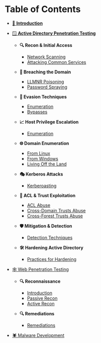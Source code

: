 # Table of Contents  

* [🚀 **Introduction**](README.md)  

* [🪟 **Active Directory Penetration Testing**](active-directory-penetration-testing/README.md)

  * **🔍 Recon & Initial Access**  
    * [Network Scanning]()  
    * [Attacking Common Services]()

  * **🚪 Breaching the Domain**
    * [LLMNR Poisoning](active-directory-penetration-testing/attacks/llmnr-poisoning.md) 
    * [Password Spraying](active-directory-penetration-testing/attacks/password-spraying.md)   

  * **🔐 Evasion Techniques**  
    * [Enumeration](active-directory-penetration-testing/security-controls/security-controls-enumeration.md)  
    * [Bypasses](active-directory-penetration-testing/security-controls/security-controls-bypass.md)  

  * **📈 Host Privilege Escalation**  
    * [Enumeration](active-directory-penetration-testing/privilege-escalation.md)  

  * **🌐 Domain Enumeration**  
    * [From Linux](active-directory-penetration-testing/enumeration/domain-enumeration-linux.md)  
    * [From Windows](active-directory-penetration-testing/enumeration/domain-enumeration-windows.md)  
    * [Living Off the Land](active-directory-penetration-testing/enumeration/living-off-the-land.md)  

  * **🎭 Kerberos Attacks**  
    * [Kerberoasting](active-directory-penetration-testing/attacks/Kerberoasting.md)  

  * **📜 ACL & Trust Exploitation**  
    * [ACL Abuse]()  
    * [Cross-Domain Trusts Abuse]()  
    * [Cross-Forest Trusts Abuse]()  

  * **🛡️ Mitigation & Detection**  
    * [Detection Techniques](active-directory-penetration-testing/security-controls/mitigation-and-detection.md)  

  * **🛠️ Hardening Active Directory**  
    * [Practices for Hardening]()

* [🕸️ Web Penetration Testing](web-app-penetration-testing/README.md)
  * **🔍 Reconnaissance** 
    * [Introduction](web-app-penetration-testing/Recon/reconnaissance.md)  
    * [Passive Recon](web-app-penetration-testing/Recon/passive-reconnaissance.md)
    * [Active Recon](web-app-penetration-testing/Recon/active-reconnaissance.md)

  * **🔍 Remediations**
    * [Remediations](web-app-penetration-testing/Remediations/remediations.md)  


* [🕷️ Malware Development]()